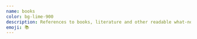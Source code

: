 ```yaml
---
name: books
color: bg-lime-900
description: References to books, literature and other readable what-nots.
emoji: 📚
---
```

